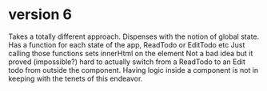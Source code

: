 # version 6

Takes a totally different approach.
Dispenses with the notion of global state.
Has a function for each state of the app, ReadTodo or EditTodo etc
Just calling those functions sets innerHtml on the element
Not a bad idea
but
it proved (impossible?) hard to actually switch from a ReadTodo to an Edit todo from outside the component.
Having logic inside a component is not in keeping with the tenets of this endeavor.
